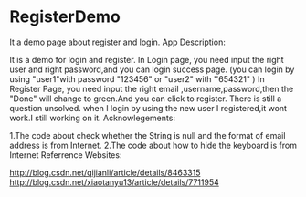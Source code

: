 RegisterDemo
============

It a demo page about register and login.
App Description:

It is a demo for login and register.
In Login page, you need input the right user and right password,and you can login success page. (you can login by using "user1"with password "123456" or "user2" with ''654321" )
In Register Page, you need input the right email ,username,password,then the "Done" will change to green.And you can click to register.
There is still a question unsolved. when I login by using the new user I registered,it wont work.I still working on it.
Acknowlegements:

1.The code about check whether the String is null and the format of email address is from Internet. 2.The code about how to hide the keyboard is from Internet
Referrence Websites:

http://blog.csdn.net/qijianli/article/details/8463315
http://blog.csdn.net/xiaotanyu13/article/details/7711954

